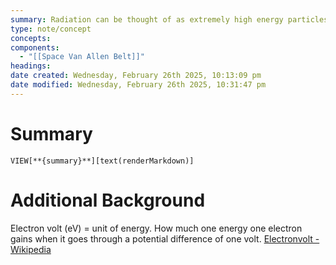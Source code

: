 ```yaml
---
summary: Radiation can be thought of as extremely high energy particles shooting through things at nearly the speed of light.
type: note/concept
concepts: 
components:
  - "[[Space Van Allen Belt]]"
headings: 
date created: Wednesday, February 26th 2025, 10:13:09 pm
date modified: Wednesday, February 26th 2025, 10:31:47 pm
---
```

# Summary
`VIEW[**{summary}**][text(renderMarkdown)]`

# Additional Background
Electron volt (eV) = unit of energy. How much one energy one electron gains when it goes through a potential difference of one volt. [Electronvolt - Wikipedia](https://en.wikipedia.org/wiki/Electronvolt)